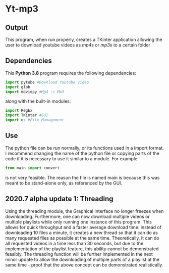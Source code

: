 # Yt-mp3
## Output
This program, when run properly, creates a TKinter application allowing the user to download youtube videos as *mp4s* or *mp3s* to a certain folder
## Dependencies
This **Python 3.8** program requires the following dependencies:
```python
import pytube #Download Youtube video
import glob
import moviepy #Mp4 -> Mp3

```
along with the built-in modules: 
```python
import RegEx
import TKinter #GUI
import os #File Management
```

## Use
The python file can be run normally, or its functions used in a import format. I recommend changing the name of the python file or copying parts of the code if it is necessary to use it 
similar to a module. For example:
```python
from main import convert
```
is not very feasible. The reason the file is named main is because this was meant to be stand-alone only, as referenced by the GUI.

## 2020.7 alpha update 1: Threading
Using the threading module, the Graphical Interface no longer freezes when downloading.
Furthermore, one can now download multiple videos or multiple playlists while only running
one instance of this program. This allows for quick throughput and a faster average download time:
 instead of downloading 10 files a minute, it creates a new thread so that it can do as many requested files
 as possible at the same time. Theoretically, it can do all requested videos in a time less than 30 seconds, but due to the implementation
 of the playlist feature, this ability cannot be demonstrated feasibly. The threading function will be further implemented in the next minor update
 to allow the downloading of multiple parts of a playlist at the same time - proof that the above concept can be demonstrated realistically.